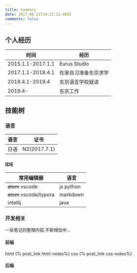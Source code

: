 ```yaml
---
title: Summary
date: 2017-08-21T14:52:12.000Z
comments: false
---
```

## 个人经历

| 时间              | 经历                 |
|-------------------|----------------------|
| 2015.1.1-2017.1.1 | Eurus Studio         |
| 2017.1.1-2018.4.1 | 在家自习准备东京求学 |
| 2018.4.1-2019.4   | 东京语言学校就读     |
| 2019.4-           | 东京工作             |

## 技能树

### 语言

| 语言 | 证书         |
|------|--------------|
| 日语 | N2(2017.7.1) |

### IDE

| 常用编辑器             | 语言      |
|------------------------|-----------|
| ~~atom~~ vscode        | js python |
| ~~atom~~ vscode/typora | markdown  |
| intellij               | java      |

### 开发相关

一些笔记的整理内容,不断增加中...

#### 前端

html {% post_link  html-notes%}
css  {% post_link  css-notes%}

#### 后端
